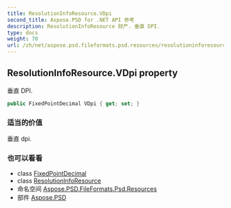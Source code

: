 ```yaml
---
title: ResolutionInfoResource.VDpi
second_title: Aspose.PSD for .NET API 参考
description: ResolutionInfoResource 财产. 垂直 DPI.
type: docs
weight: 70
url: /zh/net/aspose.psd.fileformats.psd.resources/resolutioninforesource/vdpi/
---
```

## ResolutionInfoResource.VDpi property

垂直 DPI.

```csharp
public FixedPointDecimal VDpi { get; set; }
```

### 适当的价值

垂直 dpi.

### 也可以看看

* class [FixedPointDecimal](../../fixedpointdecimal/)
* class [ResolutionInfoResource](../)
* 命名空间 [Aspose.PSD.FileFormats.Psd.Resources](../../resolutioninforesource/)
* 部件 [Aspose.PSD](../../../)


